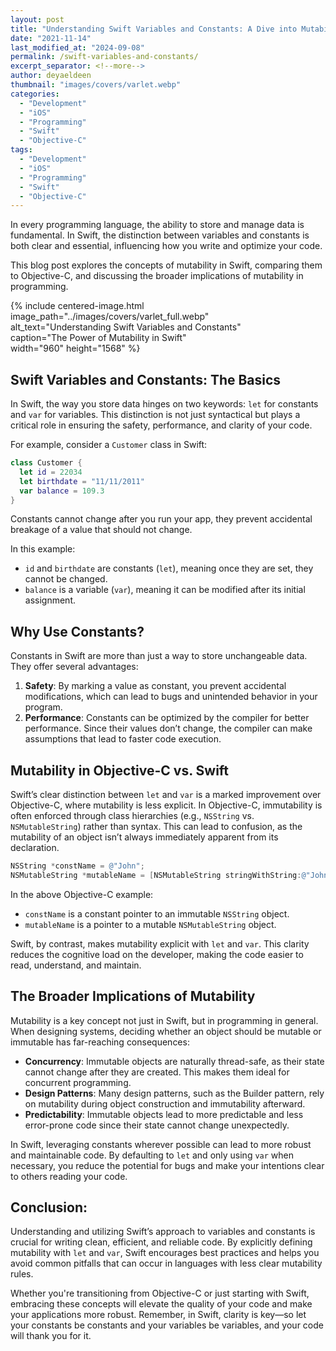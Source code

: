 ```yaml
---
layout: post
title: "Understanding Swift Variables and Constants: A Dive into Mutability"
date: "2021-11-14"
last_modified_at: "2024-09-08"
permalink: /swift-variables-and-constants/
excerpt_separator: <!--more-->
author: deyaeldeen
thumbnail: "images/covers/varlet.webp"
categories: 
  - "Development"
  - "iOS"
  - "Programming"
  - "Swift"
  - "Objective-C"
tags: 
  - "Development"
  - "iOS"
  - "Programming"
  - "Swift"
  - "Objective-C"
---
```


In every programming language, the ability to store and manage data is fundamental. In Swift, the distinction between variables and constants is both clear and essential, influencing how you write and optimize your code. 
<!--more-->

This blog post explores the concepts of mutability in Swift, comparing them to Objective-C, and discussing the broader implications of mutability in programming.

{%
 include centered-image.html  
 image_path="../images/covers/varlet_full.webp"  
 alt_text="Understanding Swift Variables and Constants"  
 caption="The Power of Mutability in Swift"  
 width="960" 
 height="1568"
%}

## Swift Variables and Constants: The Basics

In Swift, the way you store data hinges on two keywords: `let` for constants and `var` for variables. This distinction is not just syntactical but plays a critical role in ensuring the safety, performance, and clarity of your code.

For example, consider a `Customer` class in Swift:
```swift
class Customer {
  let id = 22034
  let birthdate = "11/11/2011"
  var balance = 109.3
}
```

Constants cannot change after you run your app, they prevent accidental breakage of a value that should not change.

In this example:
- `id` and `birthdate` are constants (`let`), meaning once they are set, they cannot be changed.
- `balance` is a variable (`var`), meaning it can be modified after its initial assignment.

## Why Use Constants?

Constants in Swift are more than just a way to store unchangeable data. They offer several advantages:
1. **Safety**: By marking a value as constant, you prevent accidental modifications, which can lead to bugs and unintended behavior in your program.
2. **Performance**: Constants can be optimized by the compiler for better performance. Since their values don’t change, the compiler can make assumptions that lead to faster code execution.

## Mutability in Objective-C vs. Swift

Swift’s clear distinction between `let` and `var` is a marked improvement over Objective-C, where mutability is less explicit. In Objective-C, immutability is often enforced through class hierarchies (e.g., `NSString` vs. `NSMutableString`) rather than syntax. This can lead to confusion, as the mutability of an object isn’t always immediately apparent from its declaration.

```objective-c
NSString *constName = @"John";
NSMutableString *mutableName = [NSMutableString stringWithString:@"John"];
```

In the above Objective-C example:
- `constName` is a constant pointer to an immutable `NSString` object.
- `mutableName` is a pointer to a mutable `NSMutableString` object.

Swift, by contrast, makes mutability explicit with `let` and `var`. This clarity reduces the cognitive load on the developer, making the code easier to read, understand, and maintain.

## The Broader Implications of Mutability

Mutability is a key concept not just in Swift, but in programming in general. When designing systems, deciding whether an object should be mutable or immutable has far-reaching consequences:

- **Concurrency**: Immutable objects are naturally thread-safe, as their state cannot change after they are created. This makes them ideal for concurrent programming.
- **Design Patterns**: Many design patterns, such as the Builder pattern, rely on mutability during object construction and immutability afterward.
- **Predictability**: Immutable objects lead to more predictable and less error-prone code since their state cannot change unexpectedly.

In Swift, leveraging constants wherever possible can lead to more robust and maintainable code. By defaulting to `let` and only using `var` when necessary, you reduce the potential for bugs and make your intentions clear to others reading your code.

## Conclusion:

Understanding and utilizing Swift’s approach to variables and constants is crucial for writing clean, efficient, and reliable code. By explicitly defining mutability with `let` and `var`, Swift encourages best practices and helps you avoid common pitfalls that can occur in languages with less clear mutability rules.

Whether you're transitioning from Objective-C or just starting with Swift, embracing these concepts will elevate the quality of your code and make your applications more robust. Remember, in Swift, clarity is key—so let your constants be constants and your variables be variables, and your code will thank you for it.

